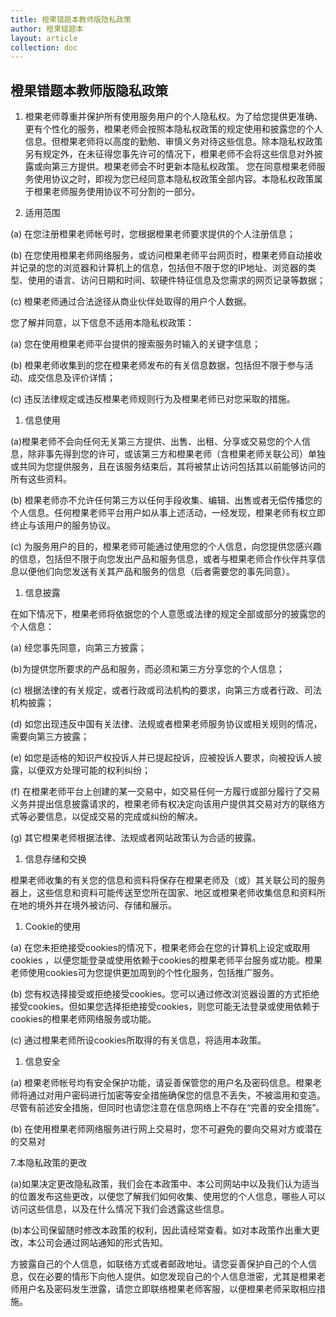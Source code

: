 ```yaml
---
title: 橙果错题本教师版隐私政策
author: 橙果错题本
layout: article
collection: doc
---
```


橙果错题本教师版隐私政策
----

1. 橙果老师尊重并保护所有使用服务用户的个人隐私权。为了给您提供更准确、更有个性化的服务，橙果老师会按照本隐私权政策的规定使用和披露您的个人信息。但橙果老师将以高度的勤勉、审慎义务对待这些信息。除本隐私权政策另有规定外，在未征得您事先许可的情况下，橙果老师不会将这些信息对外披露或向第三方提供。橙果老师会不时更新本隐私权政策。 您在同意橙果老师服务使用协议之时，即视为您已经同意本隐私权政策全部内容。本隐私权政策属于橙果老师服务使用协议不可分割的一部分。

  1. 适用范围

  (a) 在您注册橙果老师帐号时，您根据橙果老师要求提供的个人注册信息；

  (b) 在您使用橙果老师网络服务，或访问橙果老师平台网页时，橙果老师自动接收并记录的您的浏览器和计算机上的信息，包括但不限于您的IP地址、浏览器的类型、使用的语言、访问日期和时间、软硬件特征信息及您需求的网页记录等数据；

  (c) 橙果老师通过合法途径从商业伙伴处取得的用户个人数据。

  您了解并同意，以下信息不适用本隐私权政策：

  (a) 您在使用橙果老师平台提供的搜索服务时输入的关键字信息；

  (b) 橙果老师收集到的您在橙果老师发布的有关信息数据，包括但不限于参与活动、成交信息及评价详情；

  (c) 违反法律规定或违反橙果老师规则行为及橙果老师已对您采取的措施。

  1. 信息使用

  (a)橙果老师不会向任何无关第三方提供、出售、出租、分享或交易您的个人信息，除非事先得到您的许可，或该第三方和橙果老师（含橙果老师关联公司）单独或共同为您提供服务，且在该服务结束后，其将被禁止访问包括其以前能够访问的所有这些资料。

  (b) 橙果老师亦不允许任何第三方以任何手段收集、编辑、出售或者无偿传播您的个人信息。任何橙果老师平台用户如从事上述活动，一经发现，橙果老师有权立即终止与该用户的服务协议。

  (c) 为服务用户的目的，橙果老师可能通过使用您的个人信息，向您提供您感兴趣的信息，包括但不限于向您发出产品和服务信息，或者与橙果老师合作伙伴共享信息以便他们向您发送有关其产品和服务的信息（后者需要您的事先同意）。

  1. 信息披露

  在如下情况下，橙果老师将依据您的个人意愿或法律的规定全部或部分的披露您的个人信息：

  (a) 经您事先同意，向第三方披露；

  (b)为提供您所要求的产品和服务，而必须和第三方分享您的个人信息；

  (c) 根据法律的有关规定，或者行政或司法机构的要求，向第三方或者行政、司法机构披露；

  (d) 如您出现违反中国有关法律、法规或者橙果老师服务协议或相关规则的情况，需要向第三方披露；

  (e) 如您是适格的知识产权投诉人并已提起投诉，应被投诉人要求，向被投诉人披露，以便双方处理可能的权利纠纷；

  (f) 在橙果老师平台上创建的某一交易中，如交易任何一方履行或部分履行了交易义务并提出信息披露请求的，橙果老师有权决定向该用户提供其交易对方的联络方式等必要信息，以促成交易的完成或纠纷的解决。

  (g) 其它橙果老师根据法律、法规或者网站政策认为合适的披露。

  1. 信息存储和交换

  橙果老师收集的有关您的信息和资料将保存在橙果老师及（或）其关联公司的服务器上，这些信息和资料可能传送至您所在国家、地区或橙果老师收集信息和资料所在地的境外并在境外被访问、存储和展示。

  1. Cookie的使用

  (a) 在您未拒绝接受cookies的情况下，橙果老师会在您的计算机上设定或取用cookies ，以便您能登录或使用依赖于cookies的橙果老师平台服务或功能。橙果老师使用cookies可为您提供更加周到的个性化服务，包括推广服务。

  (b) 您有权选择接受或拒绝接受cookies。您可以通过修改浏览器设置的方式拒绝接受cookies。但如果您选择拒绝接受cookies，则您可能无法登录或使用依赖于cookies的橙果老师网络服务或功能。

  (c) 通过橙果老师所设cookies所取得的有关信息，将适用本政策。

  1. 信息安全

  (a) 橙果老师帐号均有安全保护功能，请妥善保管您的用户名及密码信息。橙果老师将通过对用户密码进行加密等安全措施确保您的信息不丢失，不被滥用和变造。尽管有前述安全措施，但同时也请您注意在信息网络上不存在“完善的安全措施”。

  (b) 在使用橙果老师网络服务进行网上交易时，您不可避免的要向交易对方或潜在的交易对

  7.本隐私政策的更改

  (a)如果决定更改隐私政策，我们会在本政策中、本公司网站中以及我们认为适当的位置发布这些更改，以便您了解我们如何收集、使用您的个人信息，哪些人可以访问这些信息，以及在什么情况下我们会透露这些信息。

  (b)本公司保留随时修改本政策的权利，因此请经常查看。如对本政策作出重大更改，本公司会通过网站通知的形式告知。

  方披露自己的个人信息，如联络方式或者邮政地址。请您妥善保护自己的个人信息，仅在必要的情形下向他人提供。如您发现自己的个人信息泄密，尤其是橙果老师用户名及密码发生泄露，请您立即联络橙果老师客服，以便橙果老师采取相应措施。
